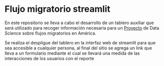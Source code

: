 # Flujo migratorio streamlit

En este repositorio se lleva a cabo el desarrollo de un tablero auxiliar que será utilizado para recoger información necesaria para un [Proyecto](https://github.com/Carlit0sCDC/migraciones-TPF) de Data Science sobre flujos migratorios en América.

Se realiza el despligue del tablero en la interfaz web de streamlit para que sea accesible a cualquier persona, al final del sitio se agrega un link que lleva a un formulario mediante el cual se llevará una medida de las interacciones de los usuarios con el reporte
